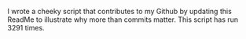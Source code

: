 I wrote a cheeky script that contributes to my Github by updating this ReadMe to illustrate why more than commits matter. This script has run 3291 times.
